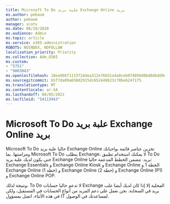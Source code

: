 ```yaml
---
title: Microsoft To Do علبة بريد Exchange Online بريد
ms.author: pebaum
author: pebaum
manager: scotv
ms.date: 08/10/2020
ms.audience: Admin
ms.topic: article
ms.service: o365-administration
ROBOTS: NOINDEX, NOFOLLOW
localization_priority: Priority
ms.collection: Adm_O365
ms.custom:
- "5751"
- "9003043"
ms.openlocfilehash: 10ea96671133724dea312ef6b51a4a0ceb974050d8bd0dbdd9e89b895e76e671
ms.sourcegitcommit: b5f7da89a650d2915dc652449623c78be6247175
ms.translationtype: MT
ms.contentlocale: ar-SA
ms.lasthandoff: 08/05/2021
ms.locfileid: "54113943"
---
```

# <a name="microsoft-to-do-requires-an-exchange-online-mailbox"></a>Microsoft To Do علبة بريد Exchange Online بريد

Microsoft To Do حاليا علبة بريد Exchange Online تخزين عناصر قائمة بواجباتك ومزامنتها. بما Microsoft To Do يتطلب Exchange، لا يمكنك استخدام تطبيق To Do حتى يكون لديك علبة بريد Exchange Online بريد. تتضمن الخطط المدعمة حاليا: Exchange Essentials و Exchange Online Kiosk و Exchange Online الخطة 1 و Exchange Online (خطة 1) و Exchange Online (خطة 2) و Exchange Online (P1) و Exchange Online POP.

ونتيجة لذلك، To Do لا تدعم حاليا حسابات Exchange المحلية إلا إذا كان لديك أيضا علب بريد في السحابة. نحن نعمل على دعم المزيد من أنواع الحسابات في المستقبل، ولكن في هذه الأثناء، اتصل بمسؤول IT لمساعدتك في الوصول.